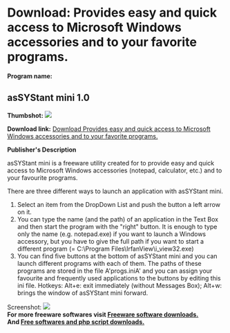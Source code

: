 # Download: Provides easy and quick access to Microsoft Windows accessories and to your favorite programs. 

**Program name:**

## asSYStant mini 1.0

  
**Thumbshot:** ![](http://www.freewarefiles.com/screenshot/assystmini_md.gif)   
  
**Download link:** [Download Provides easy and quick access to Microsoft Windows accessories and to your favorite programs. ](http://freesoftwares.boysofts.com/AsSYStant-Mini_program_33536.html)  
  


**Publisher's Description**  
  


asSYStant mini is a freeware utility created for to provide easy and quick access to Microsoft Windows accessories (notepad, calculator, etc.) and to your favourite programs. 

There are three different ways to launch an application with asSYStant mini.

  1. Select an item from the DropDown List and push the button a left arrow on it. 
  2. You can type the name (and the path) of an application in the Text Box and then start the program with the "right" button. It is enough to type only the name (e.g. notepad.exe) if you want to launch a Windows accessory, but you have to give the full path if you want to start a different program (= C:\Program Files\IrfanView\i_view32.exe) 
  3. You can find five buttons at the bottom of asSYStant mini and you can launch different programs with each of them. The paths of these programs are stored in the file A'progs.iniA' and you can assign your favourite and frequently used applications to the buttons by editing this ini file. 
Hotkeys: Alt+e: exit immediately (without Messages Box); Alt+w: brings the window of asSYStant mini forward. 

  
  
Screenshot: ![](http://www.freewarefiles.com/screenshot/assystmini.gif)   
**For more freeware softwares visit [Freeware software downloads.](http://freesoftwares.boysofts.com/)**   
**And [Free softwares and php script downloads.](http://www.boysofts.com/)**
